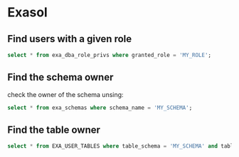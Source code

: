 # Exasol


## Find users with a given role

```sql
select * from exa_dba_role_privs where granted_role = 'MY_ROLE';
```

## Find the schema owner

check the owner of the schema unsing:

```sql
select * from exa_schemas where schema_name = 'MY_SCHEMA';
```

## Find the table owner

```sql
select * from EXA_USER_TABLES where table_schema = 'MY_SCHEMA' and table_name = 'MY_TABLE';
```

